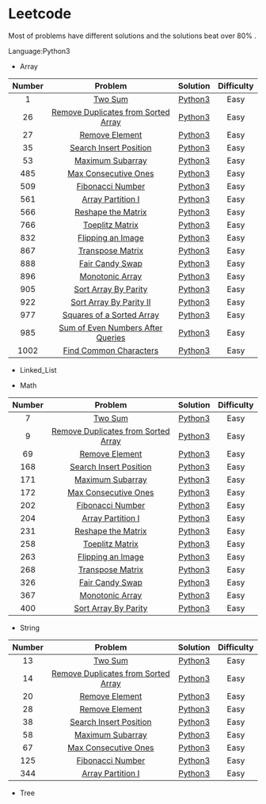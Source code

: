 # Leetcode

 Most of problems have different solutions and the solutions beat over 80% .
 
 
Language:Python3

* Array

 |  Number |   Problem | Solution  |  Difficulty  | 
 |:------:|:------:|:------:|:------:|
 |1|    [Two Sum](https://leetcode.com/problems/two-sum/) |   [Python3](https://github.com/librauee/leetcode/blob/master/Array/1.two_sum.py)  |   Easy   |                  
 |26|   [Remove Duplicates from Sorted Array](https://leetcode.com/problems/remove-duplicates-from-sorted-array/) |   [Python3](https://github.com/librauee/leetcode/blob/master/Array/26.remove_duplicates.py)    |   Easy    |                 
 |27|   [Remove Element](https://leetcode.com/problems/remove-element/)  |   [Python3](https://github.com/librauee/leetcode/blob/master/Array/27.remove_element.py)    |   Easy   |                  
 |35|   [Search Insert Position](https://leetcode.com/problems/search-insert-position/)  |   [Python3](https://github.com/librauee/leetcode/blob/master/Array/35.search_insert_position.py)   |   Easy   |                  
 |53|   [Maximum Subarray](https://leetcode.com/problems/maximum-subarray/)  |   [Python3](https://github.com/librauee/leetcode/blob/master/Array/53.Maximum_Subarray.py)    |   Easy   |                  
 |485|   [Max Consecutive Ones](https://leetcode.com/problems/max-consecutive-ones/)  |  [Python3](https://github.com/librauee/leetcode/blob/master/Array/485.Max_Consecutive_Ones.py)   |   Easy    |                  
 |509|   [Fibonacci Number](https://leetcode.com/problems/fibonacci-number/)  |  [Python3](https://github.com/librauee/leetcode/blob/master/Array/509.Fibonacci_Number.py)     | Easy    |                  
 |561|   [Array Partition I](https://leetcode.com/problems/array-partition-i/)  |  [Python3](https://github.com/librauee/leetcode/blob/master/Array/561.Array_Partition_I.py)    |  Easy   |                  
 |566|   [Reshape the Matrix](https://leetcode.com/problems/reshape-the-matrix/)  |  [Python3](https://github.com/librauee/leetcode/blob/master/Array/566.Reshape_the_Matrix.py)     |  Easy   |                  
 |766|   [Toeplitz Matrix](https://leetcode.com/problems/toeplitz-matrix/)  |  [Python3](https://github.com/librauee/leetcode/blob/master/Array/766.Toeplitz_Matrix.py)     |  Easy    |                  
 |832|   [Flipping an Image](https://leetcode.com/problems/flipping-an-image/)  |  [Python3](https://github.com/librauee/leetcode/blob/master/Array/832.Flipping_Image.py)     |   Easy  |                  
 |867|   [Transpose Matrix](https://leetcode.com/problems/transpose-matrix/)  |  [Python3](https://github.com/librauee/leetcode/blob/master/Array/867.Transpose_Matrix.py)     |   Easy   |                  
 |888|   [Fair Candy Swap](https://leetcode.com/problems/fair-candy-swap/)  |  [Python3](https://github.com/librauee/leetcode/blob/master/Array/888.Fair_Candy_Swap.py)      | Easy   |                  
 |896|   [Monotonic Array](https://leetcode.com/problems/monotonic-array/) |  [Python3](https://github.com/librauee/leetcode/blob/master/Array/896.Monotonic_Array.py)     |  Easy    |                                   
 |905|   [Sort Array By Parity](https://leetcode.com/problems/sort-array-by-parity/)  |  [Python3](https://github.com/librauee/leetcode/blob/master/Array/905.Sort_Array_By_Parity.py)     |   Easy   |                  
 |922|   [Sort Array By Parity II](https://leetcode.com/problems/sort-array-by-parity-ii/)  |  [Python3](https://github.com/librauee/leetcode/blob/master/Array/922.Sort_Array_By_Parity_II.py)     |   Easy    |                  
 |977|   [Squares of a Sorted Array](https://leetcode.com/problems/squares-of-a-sorted-array/)  |  [Python3](https://github.com/librauee/leetcode/blob/master/Array/977.squares_array.py)     |   Easy    |                  
 |985|   [Sum of Even Numbers After Queries](https://leetcode.com/problems/sum-of-even-numbers-after-queries/)  |  [Python3](https://github.com/librauee/leetcode/blob/master/Array/985.Sum_of_Even_Numbers_After_Queries.py)    |   Easy    |                  
 |1002|   [Find Common Characters](https://leetcode.com/problems/find-common-characters/)  |  [Python3](https://github.com/librauee/leetcode/blob/master/Array/1002.Find_Common_Characters.py)    |   Easy   |                  
 

* Linked_List

* Math

|  Number |   Problem | Solution  |  Difficulty  | 
 |:------:|:------:|:------:|:------:|
 |7|    [Two Sum](https://leetcode.com/problems/two-sum/) |   [Python3](https://github.com/librauee/leetcode/blob/master/Array/1.two_sum.py)  |   Easy   |                  
 |9|   [Remove Duplicates from Sorted Array](https://leetcode.com/problems/remove-duplicates-from-sorted-array/) |   [Python3](https://github.com/librauee/leetcode/blob/master/Array/26.remove_duplicates.py)    |   Easy    |                 
 |69|   [Remove Element](https://leetcode.com/problems/remove-element/)  |   [Python3](https://github.com/librauee/leetcode/blob/master/Array/27.remove_element.py)    |   Easy   |                  
 |168|   [Search Insert Position](https://leetcode.com/problems/search-insert-position/)  |   [Python3](https://github.com/librauee/leetcode/blob/master/Array/35.search_insert_position.py)   |   Easy   |                  
 |171|   [Maximum Subarray](https://leetcode.com/problems/maximum-subarray/)  |   [Python3](https://github.com/librauee/leetcode/blob/master/Array/53.Maximum_Subarray.py)    |   Easy   |                  
 |172|   [Max Consecutive Ones](https://leetcode.com/problems/max-consecutive-ones/)  |  [Python3](https://github.com/librauee/leetcode/blob/master/Array/485.Max_Consecutive_Ones.py)   |   Easy    |                  
 |202|   [Fibonacci Number](https://leetcode.com/problems/fibonacci-number/)  |  [Python3](https://github.com/librauee/leetcode/blob/master/Array/509.Fibonacci_Number.py)     | Easy    |                  
 |204|   [Array Partition I](https://leetcode.com/problems/array-partition-i/)  |  [Python3](https://github.com/librauee/leetcode/blob/master/Array/561.Array_Partition_I.py)    |  Easy   |                  
 |231|   [Reshape the Matrix](https://leetcode.com/problems/reshape-the-matrix/)  |  [Python3](https://github.com/librauee/leetcode/blob/master/Array/566.Reshape_the_Matrix.py)     |  Easy   |                  
 |258|   [Toeplitz Matrix](https://leetcode.com/problems/toeplitz-matrix/)  |  [Python3](https://github.com/librauee/leetcode/blob/master/Array/766.Toeplitz_Matrix.py)     |  Easy    |                  
 |263|   [Flipping an Image](https://leetcode.com/problems/flipping-an-image/)  |  [Python3](https://github.com/librauee/leetcode/blob/master/Array/832.Flipping_Image.py)     |   Easy  |                  
 |268|   [Transpose Matrix](https://leetcode.com/problems/transpose-matrix/)  |  [Python3](https://github.com/librauee/leetcode/blob/master/Array/867.Transpose_Matrix.py)     |   Easy   |                  
 |326|   [Fair Candy Swap](https://leetcode.com/problems/fair-candy-swap/)  |  [Python3](https://github.com/librauee/leetcode/blob/master/Array/888.Fair_Candy_Swap.py)      | Easy   |                  
 |367|   [Monotonic Array](https://leetcode.com/problems/monotonic-array/) |  [Python3](https://github.com/librauee/leetcode/blob/master/Array/896.Monotonic_Array.py)     |  Easy    |                                   
 |400|   [Sort Array By Parity](https://leetcode.com/problems/sort-array-by-parity/)  |  [Python3](https://github.com/librauee/leetcode/blob/master/Array/905.Sort_Array_By_Parity.py)     |   Easy   |                  



* String

|  Number |   Problem | Solution  |  Difficulty  | 
 |:------:|:------:|:------:|:------:|
 |13|    [Two Sum](https://leetcode.com/problems/two-sum/) |   [Python3](https://github.com/librauee/leetcode/blob/master/Array/1.two_sum.py)  |   Easy   |                  
 |14|   [Remove Duplicates from Sorted Array](https://leetcode.com/problems/remove-duplicates-from-sorted-array/) |   [Python3](https://github.com/librauee/leetcode/blob/master/Array/26.remove_duplicates.py)    |   Easy    |                 
 |20|   [Remove Element](https://leetcode.com/problems/remove-element/)  |   [Python3](https://github.com/librauee/leetcode/blob/master/Array/27.remove_element.py)    |   Easy   |   
 |28|   [Remove Element](https://leetcode.com/problems/remove-element/)  |   [Python3](https://github.com/librauee/leetcode/blob/master/Array/27.remove_element.py)    |   Easy   |   
 |38|   [Search Insert Position](https://leetcode.com/problems/search-insert-position/)  |   [Python3](https://github.com/librauee/leetcode/blob/master/Array/35.search_insert_position.py)   |   Easy   |                  
 |58|   [Maximum Subarray](https://leetcode.com/problems/maximum-subarray/)  |   [Python3](https://github.com/librauee/leetcode/blob/master/Array/53.Maximum_Subarray.py)    |   Easy   |                  
 |67|   [Max Consecutive Ones](https://leetcode.com/problems/max-consecutive-ones/)  |  [Python3](https://github.com/librauee/leetcode/blob/master/Array/485.Max_Consecutive_Ones.py)   |   Easy    |                  
 |125|   [Fibonacci Number](https://leetcode.com/problems/fibonacci-number/)  |  [Python3](https://github.com/librauee/leetcode/blob/master/Array/509.Fibonacci_Number.py)     | Easy    |                  
 |344|   [Array Partition I](https://leetcode.com/problems/array-partition-i/)  |  [Python3](https://github.com/librauee/leetcode/blob/master/Array/561.Array_Partition_I.py)    |  Easy   |                  
 



* Tree
